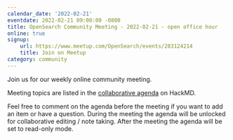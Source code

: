 ```yaml
---
calendar_date: '2022-02-21'
eventdate: 2022-02-21 09:00:00 -0800
title: OpenSearch Community Meeting - 2022-02-21 - open office hour
online: true
signup:
    url: https://www.meetup.com/OpenSearch/events/283124214
    title: Join on Meetup
category: community
---
```


Join us for our weekly online community meeting.

Meeting topics are listed in the [collaborative agenda](https://hackmd.io/@HmdZWaVnQU6M8icdvC5TwQ/r1F-xXUnF) on HackMD.

Feel free to comment on the agenda before the meeting if you want to add an item or have a question.
During the meeting the agenda will be unlocked for collaborative editing / note taking. After the meeting the agenda will be set to read-only mode.
